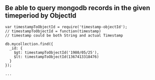 ## Be able to query mongodb records in the given timeperiod by ObjectId
        
    var timestampToObjectId = require('timestamp-objectId');
    // timestampToObjectId = function(timestamp)
    // timestamp could be both String and actual Timestamp
    
    db.mycollection.find({
      _id: {
        $gt: timestampToObjectId('1980/05/25'),
        $lt: timestampToObjectId(1367413318476)
      }
    });
    
    ...
